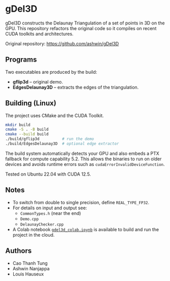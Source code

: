 # gDel3D

gDel3D constructs the Delaunay Triangulation of a set of points in 3D on the GPU. This repository refactors the original code so it compiles on recent CUDA toolkits and architectures.

Original repository: https://github.com/ashwin/gDel3D

## Programs

Two executables are produced by the build:

* **gflip3d** – original demo.
* **EdgesDelaunay3D** – extracts the edges of the triangulation.

## Building (Linux)

The project uses CMake and the CUDA Toolkit.

```bash
mkdir build
cmake -S . -B build
cmake --build build
./build/gflip3d          # run the demo
./build/EdgesDelaunay3D  # optional edge extractor
```

The build system automatically detects your GPU and also embeds a
PTX fallback for compute capability 5.2. This allows the binaries to run
on older devices and avoids runtime errors such as
`cudaErrorInvalidDeviceFunction`.

Tested on Ubuntu 22.04 with CUDA 12.5. 

## Notes

* To switch from double to single precision, define `REAL_TYPE_FP32`.
* For details on input and output see:
  * `CommonTypes.h` (near the end)
  * `Demo.cpp`
  * `DelaunayChecker.cpp`
* A Colab notebook [`gdel3d_colab.ipynb`](gdel3d_colab.ipynb) is available to build and run the project in the cloud.

## Authors

* Cao Thanh Tung
* Ashwin Nanjappa
* Louis Hauseux
